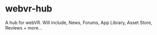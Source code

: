 # webvr-hub
A hub for webVR. Will include, News, Forums, App Library, Asset Store, Reviews + more... 
